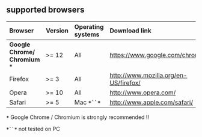 ## supported browsers ##

| **Browser** | **Version** | **Operating systems** | **Download link** |
|:------------|:------------|:----------------------|:------------------|
| **Google Chrome/ Chromium** **`*`** | >= 12       | All                   | https://www.google.com/chrome |
| Firefox     | >= 3        | All                   | http://www.mozilla.org/en-US/firefox/ |
| Opera       | >= 10       | All                   | http://www.opera.com/ |
| Safari      | >= 5        | Mac **`*``*`**        | http://www.apple.com/safari/ |

**`*`** Google Chrome / Chromium is strongly recommended !!

**`*``*`** not tested on PC